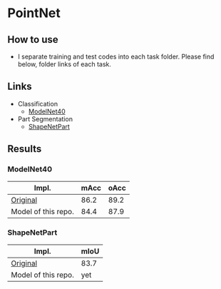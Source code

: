 # PointNet
## How to use
- I separate training and test codes into each task folder. Please find below, folder links of each task.

## Links
- Classification
  - [ModelNet40](./Classification/README.md)
- Part Segmentation
  - [ShapeNetPart](./ShapeNetPart/README.md)

## Results
### ModelNet40

|Impl.|mAcc|oAcc|
|-----|----|----|
|[Original](https://github.com/charlesq34/pointnet)|86.2|89.2|
|Model of this repo.|84.4|87.9|

### ShapeNetPart

|Impl.|mIoU|
|-----|----|
|[Original](https://github.com/charlesq34/pointnet)|83.7|
|Model of this repo.|yet|